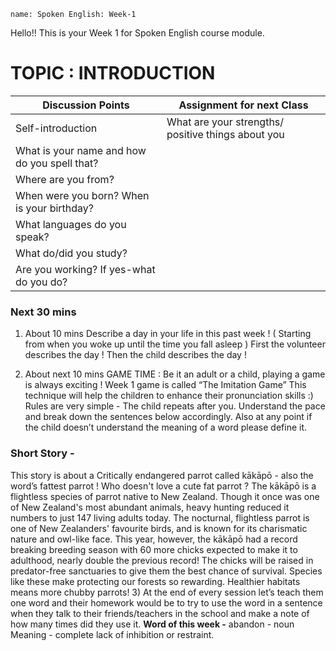 ```ngMeta
name: Spoken English: Week-1
```

Hello!! 
This is your Week 1 for Spoken English course module.

# TOPIC : INTRODUCTION
 
|Discussion Points                            |Assignment for next Class|
|----------------------------------------------|-------------------------|
|Self-introduction                            |What are your strengths/ positive things about you|
|What is your name and how do you spell that? |                 |
|Where are you from?                          |                         |
|When were you born? When is your birthday?   |                         |
|What languages do you speak?                 |                         |
|What do/did you study?                       |                         |
|Are you working? If yes-what do you do?      |                         |

### Next 30 mins
1) About 10 mins
Describe a day in your life in this past week !
( Starting from when you woke up until the time you fall asleep )
First the volunteer describes the day !
Then the child describes the day !


2) About next 10 mins
GAME TIME : Be it an adult or a child, playing a game is always exciting !
Week 1 game is called “The Imitation Game”
This technique will help the children to enhance their pronunciation skills :)
Rules are very simple -
The child repeats after you. Understand the pace and break down the sentences
below accordingly. Also at any point if the child doesn’t understand the meaning of a word please define it.


### Short Story -
This story is about a Critically endangered parrot called kākāpō - also the
word’s fattest parrot !
Who doesn't love a cute fat parrot ?
The kākāpō is a flightless species of parrot native to New Zealand. Though it once
was one of New Zealand's most abundant animals, heavy hunting reduced it
numbers to just 147 living adults today.
The nocturnal, flightless parrot is one of New Zealanders' favourite birds, and is known for its charismatic nature and owl-like face.
This year, however, the kākāpō had a record breaking breeding season with 60
more chicks expected to make it to adulthood, nearly double the previous record! 
The chicks will be raised in predator-free sanctuaries to give them the best chance
of survival.
Species like these make protecting our forests so rewarding. Healthier habitats
means more chubby parrots!
3) At the end of every session let’s teach them one word and their homework would
be to try to use the word in a sentence when they talk to their friends/teachers in the
school and make a note of how many times did they use it.
**Word of this week -**
abandon - noun
Meaning - complete lack of inhibition or restraint.
